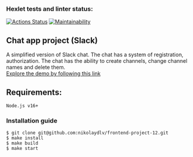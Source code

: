 ### Hexlet tests and linter status:
[![Actions Status](https://github.com/nikolaydlv/frontend-project-12/actions/workflows/hexlet-check.yml/badge.svg)](https://github.com/nikolaydlv/frontend-project-12/actions) [![Maintainability](https://api.codeclimate.com/v1/badges/3150ebe8cd55c94b89cf/maintainability)](https://codeclimate.com/github/nikolaydlv/frontend-project-12/maintainability)

## Chat app project (Slack)
A simplified version of Slack chat. The chat has a system of registration, authorization. The chat has the ability to create channels, change channel names and delete them.
<br/>
[Explore the demo by following this link](https://frontend-project-12-bm72.onrender.com)

## Requirements:

```
Node.js v16+
```

### Installation guide

````
$ git clone git@github.com:nikolaydlv/frontend-project-12.git
$ make install
$ make build
$ make start
````

